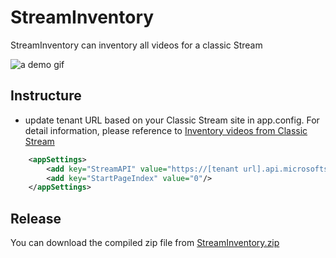 # StreamInventory

StreamInventory can inventory all videos for a classic Stream

![a demo gif](./demo.gif "Demo")

## Instructure

* update tenant URL based on your Classic Stream site in app.config. For detail information, please reference to [Inventory videos from Classic Stream](https://frankchen2016.medium.com/inventory-videos-from-classic-stream-355bee0aac3)
```XML
    <appSettings>
        <add key="StreamAPI" value="https://[tenant url].api.microsoftstream.com"/>
        <add key="StartPageIndex" value="0"/>
    </appSettings>
```

## Release
You can download the compiled zip file from [StreamInventory.zip](.\Binary\StreamInventory.zip)


